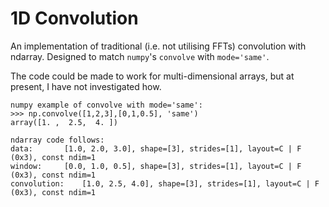1D Convolution
==================

An implementation of traditional (i.e. not utilising FFTs) convolution with
ndarray. Designed to match `numpy`'s `convolve` with `mode='same'`.

The code could be made to work for multi-dimensional arrays, but at present, I
have not investigated how.

```
numpy example of convolve with mode='same':
>>> np.convolve([1,2,3],[0,1,0.5], 'same')
array([1. ,  2.5,  4. ])

ndarray code follows:
data: 		[1.0, 2.0, 3.0], shape=[3], strides=[1], layout=C | F (0x3), const ndim=1
window: 	[0.0, 1.0, 0.5], shape=[3], strides=[1], layout=C | F (0x3), const ndim=1
convolution: 	[1.0, 2.5, 4.0], shape=[3], strides=[1], layout=C | F (0x3), const ndim=1
```
